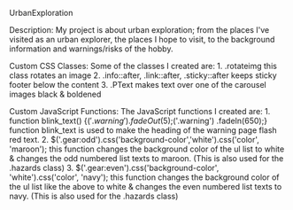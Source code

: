 UrbanExploration

Description: My project is about urban exploration; from the places I've visited as an urban explorer,
the places I hope to visit, to the background information and warnings/risks of the hobby.


Custom CSS Classes: Some of the classes I created are:
    1. .rotateimg 
        this class rotates an image
    2. .info::after, .link::after, .sticky::after
            keeps sticky footer below the content
    3. .PText
            makes text over one of the carousel images black & boldened


Custom JavaScript Functions: The JavaScript functions I created are:
    1. function blink_text() {$('.warning').fadeOut(5);$('.warning')        .fadeIn(650);}
            function blink_text is used to make the heading of the warning page flash red text.
    2. $('.gear:odd').css('background-color','white').css('color',    
         'maroon');
            this function changes the background color of the ul list
            to white & changes the odd numbered list texts to maroon. (This is also used for the .hazards class)
    3. $('.gear:even').css('background-color', 'white').css('color',
         'navy');
            this function changes the background color of the ul list
            like the above to white & changes the even numbered list texts to navy. (This is also used for the .hazards class)
        